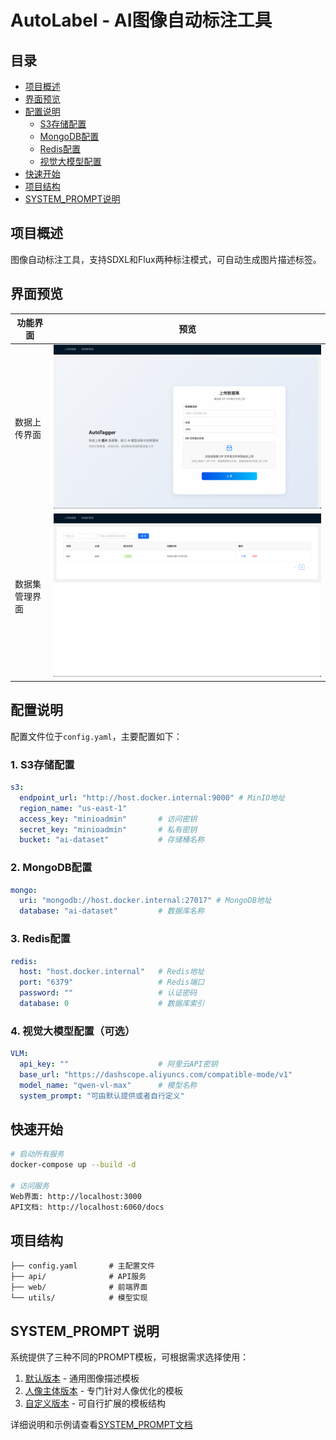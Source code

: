 # AutoLabel - AI图像自动标注工具

## 目录
- [项目概述](#项目概述)
- [界面预览](#界面预览)
- [配置说明](#配置说明)
  - [S3存储配置](#1-s3存储配置)
  - [MongoDB配置](#2-mongodb配置)
  - [Redis配置](#3-redis配置)
  - [视觉大模型配置](#4-视觉大模型配置可选默认使用wd-tagger模型进行标注)
- [快速开始](#快速开始)
- [项目结构](#项目结构)
- [SYSTEM_PROMPT说明](#system_prompt-说明)

## 项目概述
图像自动标注工具，支持SDXL和Flux两种标注模式，可自动生成图片描述标签。

## 界面预览
| 功能界面 | 预览 |
|---------|------|
| 数据上传界面 | ![数据上传界面](./docs/upload_page.png) |
| 数据集管理界面 | ![数据集管理界面](./docs/dataset_management.png) |

## 配置说明
配置文件位于`config.yaml`，主要配置如下：

### 1. S3存储配置
```yaml
s3:
  endpoint_url: "http://host.docker.internal:9000" # MinIO地址
  region_name: "us-east-1"
  access_key: "minioadmin"       # 访问密钥
  secret_key: "minioadmin"       # 私有密钥
  bucket: "ai-dataset"           # 存储桶名称
```

### 2. MongoDB配置
```yaml
mongo:
  uri: "mongodb://host.docker.internal:27017" # MongoDB地址
  database: "ai-dataset"         # 数据库名称
```

### 3. Redis配置
```yaml
redis:
  host: "host.docker.internal"   # Redis地址
  port: "6379"                   # Redis端口
  password: ""                   # 认证密码
  database: 0                    # 数据库索引
```

### 4. 视觉大模型配置（可选）
```yaml
VLM:
  api_key: ""                    # 阿里云API密钥
  base_url: "https://dashscope.aliyuncs.com/compatible-mode/v1"
  model_name: "qwen-vl-max"      # 模型名称
  system_prompt: "可由默认提供或者自行定义"
```

## 快速开始
```bash
# 启动所有服务
docker-compose up --build -d

# 访问服务
Web界面: http://localhost:3000
API文档: http://localhost:6060/docs
```

## 项目结构
```
├── config.yaml       # 主配置文件
├── api/              # API服务
├── web/              # 前端界面
└── utils/            # 模型实现
```

## SYSTEM_PROMPT 说明

系统提供了三种不同的PROMPT模板，可根据需求选择使用：

1. [默认版本](./SYSTEM_PROMPT.md#1-默认版本) - 通用图像描述模板
2. [人像主体版本](./SYSTEM_PROMPT.md#2-人像主体版本) - 专门针对人像优化的模板
3. [自定义版本](./SYSTEM_PROMPT.md#3-自定义版本) - 可自行扩展的模板结构

详细说明和示例请查看[SYSTEM_PROMPT文档](./SYSTEM_PROMPT.md)
